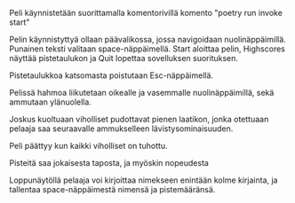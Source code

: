 Peli käynnistetään suorittamalla komentorivillä komento "poetry run invoke start"

Pelin käynnistyttyä ollaan päävalikossa, jossa navigoidaan nuolinäppäimillä. Punainen teksti valitaan space-näppäimellä. Start aloittaa pelin, Highscores näyttää pistetaulukon ja Quit lopettaa sovelluksen suorituksen.

Pistetaulukkoa katsomasta poistutaan Esc-näppäimellä.

Pelissä hahmoa liikutetaan oikealle ja vasemmalle nuolinäppäimillä, sekä ammutaan ylänuolella.

Joskus kuoltuaan viholliset pudottavat pienen laatikon, jonka otettuaan pelaaja saa seuraavalle ammukselleen lävistysominaisuuden.

Peli päättyy kun kaikki viholliset on tuhottu.

Pisteitä saa jokaisesta taposta, ja myöskin nopeudesta

Loppunäytöllä pelaaja voi kirjoittaa nimekseen enintään kolme kirjainta, ja tallentaa space-näppäimestä nimensä ja pistemääränsä.
